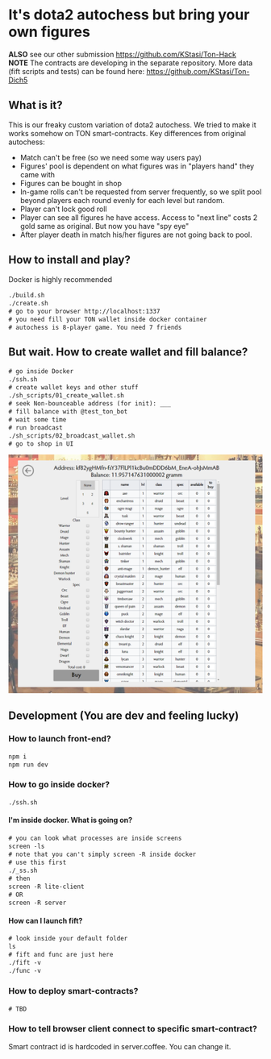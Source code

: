 # It's dota2 autochess but bring your own figures
**ALSO** see our other submission https://github.com/KStasi/Ton-Hack \
**NOTE** The contracts are developing in the separate repository. More data (fift scripts and tests) can be found here: https://github.com/KStasi/Ton-Dich5
## What is it? ##

This is our freaky custom variation of dota2 autochess. We tried to make it works somehow on TON smart-contracts.
Key differences from original autochess:
  * Match can't be free (so we need some way users pay)
  * Figures' pool is dependent on what figures was in "players hand" they came with
  * Figures can be bought in shop
  * In-game rolls can't be requested from server frequently, so we split pool beyond players each round evenly for each level but random.
  * Player can't lock good roll
  * Player can see all figures he have access. Access to "next line" costs 2 gold same as original. But now you have "spy eye"
  * After player death in match his/her figures are not going back to pool.

## How to install and play? ##
Docker is highly recommended

    ./build.sh
    ./create.sh
    # go to your browser http://localhost:1337
    # you need fill your TON wallet inside docker container
    # autochess is 8-player game. You need 7 friends

## But wait. How to create wallet and fill balance? ##

    # go inside Docker
    ./ssh.sh
    # create wallet keys and other stuff
    ./sh_scripts/01_create_wallet.sh
    # seek Non-bounceable address (for init): ___
    # fill balance with @test_ton_bot
    # wait some time
    # run broadcast
    ./sh_scripts/02_broadcast_wallet.sh
    # go to shop in UI

![Balance example](/screenshot/screenshot_shop_balance.png "Balance example")

## Development (You are dev and feeling lucky) ##
### How to launch front-end? ###

    npm i
    npm run dev

### How to go inside docker? ###

    ./ssh.sh

#### I'm inside docker. What is going on? ####

    # you can look what processes are inside screens
    screen -ls
    # note that you can't simply screen -R inside docker
    # use this first
    ./_ss.sh
    # then
    screen -R lite-client
    # OR
    screen -R server

#### How can I launch fift? ####

    # look inside your default folder
    ls
    # fift and func are just here
    ./fift -v
    ./func -v

### How to deploy smart-contracts? ###

    # TBD

### How to tell browser client connect to specific smart-contract? ###

Smart contract id is hardcoded in server.coffee. You can change it.
